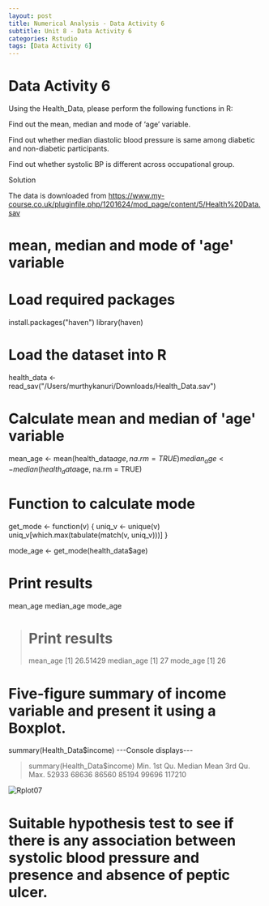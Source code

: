 ```yaml
---
layout: post
title: Numerical Analysis - Data Activity 6
subtitle: Unit 8 - Data Activity 6
categories: Rstudio
tags: [Data Activity 6]
---
```

# Data Activity 6

Using the Health_Data, please perform the following functions in R:

Find out the mean, median and mode of ‘age’ variable.

Find out whether median diastolic blood pressure is same among diabetic and non-diabetic participants.

Find out whether systolic BP is different across occupational group.

Solution

The data is downloaded from https://www.my-course.co.uk/pluginfile.php/1201624/mod_page/content/5/Health%20Data.sav

# mean, median and mode of 'age' variable

# Load required packages
install.packages("haven")
library(haven)

# Load the dataset into R
health_data <- read_sav("/Users/murthykanuri/Downloads/Health_Data.sav")

# Calculate mean and median of 'age' variable
mean_age <- mean(health_data$age, na.rm = TRUE)
median_age <- median(health_data$age, na.rm = TRUE)

# Function to calculate mode
get_mode <- function(v) {
  uniq_v <- unique(v)
  uniq_v[which.max(tabulate(match(v, uniq_v)))]
}

mode_age <- get_mode(health_data$age)

# Print results
mean_age
median_age
mode_age

> # Print results
> mean_age
[1] 26.51429
> median_age
[1] 27
> mode_age
[1] 26

# Five-figure summary of income variable and present it using a Boxplot.

summary(Health_Data$income)
---Console displays---
> summary(Health_Data$income)
   Min. 1st Qu.  Median    Mean 3rd Qu.    Max. 
  52933   68636   86560   85194   99696  117210

![Rplot07](https://github.com/user-attachments/assets/e1c997d1-1b69-4c1e-97e0-08906f7e7ff4)


# Suitable hypothesis test to see if there is any association between systolic blood pressure and presence and absence of peptic ulcer.



